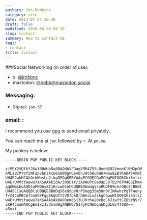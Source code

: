 ```yaml
---
authors: Jon Robbins
category: site
date: 2014-07-27 10:48
draft: false
modified: 2016-04-30 05:38
slug: contact
summary: How to contact me
tags:
- contact
title: Contact
---
```

###Social Networking (in order of use):
- x: [@jrobbnc](https://x.com/jrobbnc)
- mastodon: [@jrobb@mastodon.social](https://mastodon.social/@jrobb)

### Messaging:
- Signal: `jon.57`


### email: :
I recommend you use [gpg](http://www.gnupg.org) to send email privately.

You can reach me at `jon` followed by `r`.  At `pm.me`.

My pubkey is below:

```
-----BEGIN PGP PUBLIC KEY BLOCK-----

xjMEY2VQfhYJKwYBBAHaRw8BAQdAVFDaqVRR4Z55LNeoNG92VmeeKl0M2pOM
kMLsB7M7ofzNF2pvbnJAcG0ubWUgPGpvbnJAcG0ubWU+wowEEBYKAD4FAmNl
UH4ECwkHCAkQrbWnsLu2ikgDFQgKBBYAAgECGQECGwMCHgEWIQQ6Xki5mtii
w4E+UMmttaewu7aKSAAAkioA/309Etr/iA8NUPCGa0apJyTB2r6TM4QSEhm4
qqUWmLhoAQD4uPHQAvXI1HriwD1hhOdQBED6mdqVroRUDF09LhrOBc44BGNl
UH4SCisGAQQBl1UBBQEBB0DqS6xUnpV0rPSmqg3Sm58nOrIWAwhzPgTFueny
T+Z4CwMBCAfCeAQYFggAKgUCY2VQfgkQrbWnsLu2ikgCGwwWIQQ6Xki5mtii
w4E+UMmttaewu7aKSAAAxAkBAO3emqSj3UJHrha2OxBqJ6JiwYtCZDSrNSr7
iKH4CwoWAQCgEe1xzJvdIvmWgXNBW67G17yFCN6QqnWDg3LGv4T1DA==
=5uxt
-----END PGP PUBLIC KEY BLOCK-----
```  
  
